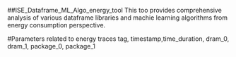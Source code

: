 ##ISE_Dataframe_ML_Algo_energy_tool
This too provides comprehensive analysis of various dataframe libraries and machie learning algorithms from energy consumption perspective.

#Parameters related to energy traces
tag, timestamp,time_duration, dram_0, dram_1, package_0, package_1
